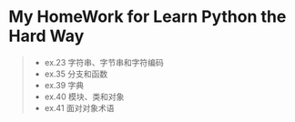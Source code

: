 # My HomeWork for Learn Python the Hard Way
> * ex.23 字符串、字节串和字符编码
> * ex.35 分支和函数
> * ex.39 字典 
> * ex.40 模块、类和对象 
> * ex.41 面对对象术语 
